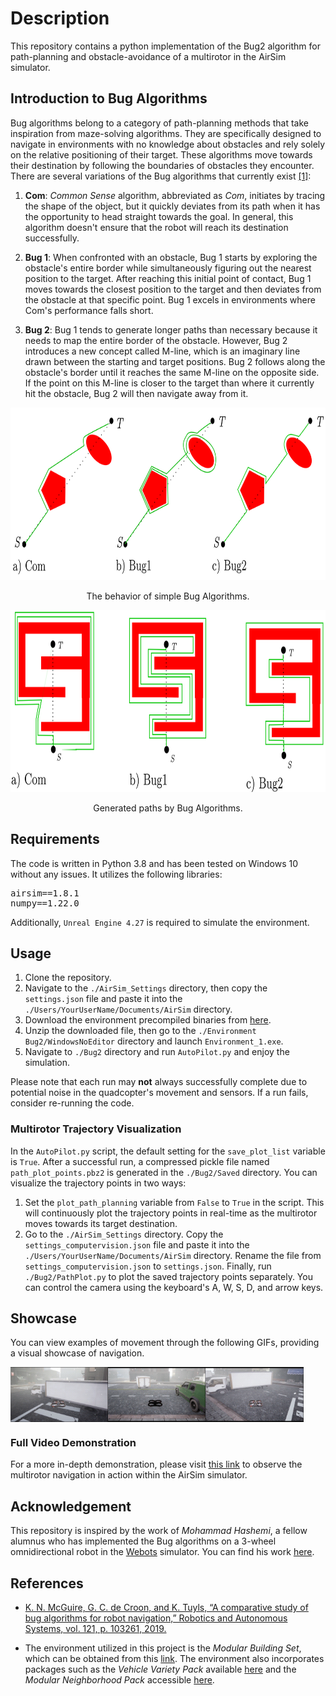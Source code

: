 # Description
This repository contains a python implementation of the Bug2 algorithm for path-planning and obstacle-avoidance of a multirotor in the AirSim simulator.


## Introduction to Bug Algorithms
Bug algorithms belong to a category of path-planning methods that take inspiration from maze-solving algorithms. They are specifically designed to navigate in environments with no knowledge about obstacles and rely solely on the relative positioning of their target. These algorithms move towards their destination by following the boundaries of obstacles they encounter.
There are several variations of the Bug algorithms that currently exist [[1]](#1):

1. **Com**: *Common Sense* algorithm, abbreviated as *Com*, initiates by tracing the shape of the object, but it quickly deviates from its path when it has the opportunity to head straight towards the goal. In general, this algorithm doesn't ensure that the robot will reach its destination successfully.

2. **Bug 1**: When confronted with an obstacle, Bug 1 starts by exploring the obstacle's entire border while simultaneously figuring out the nearest position to the target. After reaching this initial point of contact, Bug 1 moves towards the closest position to the target and then deviates from the obstacle at that specific point. Bug 1 excels in environments where Com's performance falls short.

3. **Bug 2**: Bug 1 tends to generate longer paths than necessary because it needs to map the entire border of the obstacle. However, Bug 2 introduces a new concept called M-line, which is an imaginary line drawn between the starting and target positions. Bug 2 follows along the obstacle's border until it reaches the same M-line on the opposite side. If the point on this M-line is closer to the target than where it currently hit the obstacle, Bug 2 will then navigate away from it.

<div align="center">
  <img src="./Images/Bugs Example 1.PNG" alt="Bugs_1" width="800" height="276">
  <p>The behavior of simple Bug Algorithms.</p>
</div>

<div align="center">
  <img src="./Images/Bugs Example 2.PNG" alt="Bugs_1" width="800" height="291">
  <p>Generated paths by Bug Algorithms.</p>
</div>




## Requirements
The code is written in Python 3.8 and has been tested on Windows 10 without any issues. It utilizes the following libraries:
<pre>
airsim==1.8.1
numpy==1.22.0
</pre>

Additionally, `Unreal Engine 4.27` is required to simulate the environment.

## Usage
1. Clone the repository.
2. Navigate to the `./AirSim_Settings` directory, then copy the `settings.json` file and paste it into the `./Users/YourUserName/Documents/AirSim` directory.
3. Download the environment precompiled binaries from [here](https://drive.google.com/file/d/1TtDHg56eYTOMozV_2vU-JxoXZXwSdzbT/view?usp=sharing).
4. Unzip the downloaded file, then go to the `./Environment Bug2/WindowsNoEditor` directory and launch `Environment_1.exe`.
5. Navigate to `./Bug2` directory and run `AutoPilot.py` and enjoy the simulation.

Please note that each run may **not** always successfully complete due to potential noise in the quadcopter's movement and sensors. If a run fails, consider re-running the code.

### Multirotor Trajectory Visualization
In the `AutoPilot.py` script, the default setting for the `save_plot_list` variable is `True`. After a successful run, a compressed pickle file named `path_plot_points.pbz2` is generated in the `./Bug2/Saved` directory. You can visualize the trajectory points in two ways:
1. Set the `plot_path_planning` variable from `False` to `True` in the script. This will continuously plot the trajectory points in real-time as the multirotor moves towards its target destination.
2. Go to the `./AirSim_Settings` directory. Copy the `settings_computervision.json` file and paste it into the `./Users/YourUserName/Documents/AirSim` directory. Rename the file from `settings_computervision.json` to `settings.json`. Finally, run `./Bug2/PathPlot.py` to plot the saved trajectory points separately. You can control the camera using the keyboard's A, W, S, D, and arrow keys.


## Showcase
You can view examples of movement through the following GIFs, providing a visual showcase of navigation.
<div style="display: flex;">
  <img src="./Images/GIF 1.gif" width="31%" />
  <img src="./Images/GIF 2.gif" width="31%" />
  <img src="./Images/GIF 3.gif" width="31%" />
</div>


### Full Video Demonstration
For a more in-depth demonstration, please visit [this link](https://youtu.be/486aIvB4I_c) to observe the multirotor navigation in action within the AirSim simulator.



## Acknowledgement
This repository is inspired by the work of *Mohammad Hashemi*, a fellow alumnus who has implemented the Bug algorithms on a 3-wheel omnidirectional robot in the [Webots](https://cyberbotics.com/) simulator. You can find his work [here](https://github.com/mohammadhashemii/Bug-Algorithms-Simulation).


## References

- <a id="1"></a> [K. N. McGuire, G. C. de Croon, and K. Tuyls, “A comparative study of bug algorithms for robot navigation,” Robotics and Autonomous Systems, vol. 121, p. 103261, 2019.](https://doi.org/10.1016/j.robot.2019.103261)

- The environment utilized in this project is the *Modular Building Set*, which can be obtained from this [link](https://www.unrealengine.com/marketplace/en-US/product/modular-building-set/). The environment also incorporates packages such as the *Vehicle Variety Pack* available [here](https://www.unrealengine.com/marketplace/en-US/product/bbcb90a03f844edbb20c8b89ee16ea32) and the *Modular Neighborhood Pack* accessible [here](https://www.unrealengine.com/marketplace/en-US/product/modular-neighborhood-pack).

